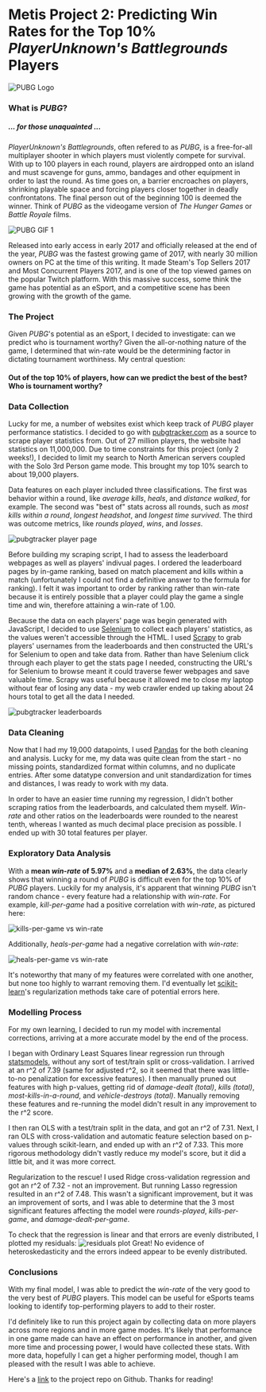 # Metis Project 2: Predicting Win Rates for the Top 10% *PlayerUnknown's Battlegrounds* Players
 
![](https://github.com/JeremyLyleBrown/JeremyLyleBrown.github.io/blob/master/images/pubg.jpg?raw=true "PUBG Logo")

### What is *PUBG*?
##### ... for those unaquainted ...

*PlayerUnknown's Battlegrounds*, often refered to as *PUBG*, is a free-for-all multiplayer shooter in which players must violently compete for survival. With up to 100 players in each round, players are airdropped onto an island and must scavenge for guns, ammo, bandages and other equipment in order to last the round. As time goes on, a barrier encroaches on players, shrinking playable space and forcing players closer together in deadly confrontatons. The final person out of the beginning 100 is deemed the winner. Think of *PUBG* as the videogame version of *The Hunger Games* or *Battle Royale* films.

![](https://github.com/JeremyLyleBrown/JeremyLyleBrown.github.io/blob/master/images/media-20180204.gif?raw=true "PUBG GIF 1")

Released into early access in early 2017 and officially released at the end of the year, *PUBG* was the fastest growing game of 2017, with nearly 30 million owners on PC at the time of this writing. It made Steam's Top Sellers 2017 and Most Concurrent Players 2017, and is one of the top viewed games on the popular Twitch platform. With this massive success, some think the game has potential as an eSport, and a competitive scene has been growing with the growth of the game.

### The Project

Given *PUBG*'s potential as an eSport, I decided to investigate: can we predict who is tournament worthy? Given the all-or-nothing nature of the game, I determined that win-rate would be the determining factor in dictating tournament worthiness. My central question:
#### Out of the top 10% of players, how can we predict the best of the best? Who is tournament worthy?

### Data Collection

Lucky for me, a number of websites exist which keep track of *PUBG* player performance statistics. I decided to go with [pubgtracker.com](https://pubgtracker.com/) as a source to scrape player statistics from. Out of 27 million players, the website had statistics on 11,000,000. Due to time constraints for this project (only 2 weeks!), I decided to limit my search to North American servers coupled with the Solo 3rd Person game mode. This brought my top 10% search to about 19,000 players.

Data features on each player included three classifications. The first was behavior within a round, like *average kills*, *heals*, and *distance walked*, for example. The second was "best of" stats across all rounds, such as *most kills within a round*, *longest headshot*, and *longest time survived*. The third was outcome metrics, like *rounds played*, *wins*, and *losses*.

![](https://github.com/JeremyLyleBrown/JeremyLyleBrown.github.io/blob/master/images/media-20180204%20(1).png?raw=true "pubgtracker player page")

Before building my scraping script, I had to assess the leaderboard webpages as well as players' indivual pages. I ordered the leaderboard pages by in-game ranking, based on match placement and kills within a match (unfortunately I could not find a definitive answer to the formula for ranking). I felt it was important to order by ranking rather than win-rate because it is entirely possible that a player could play the game a single time and win, therefore attaining a win-rate of 1.00.

Because the data on each players' page was begin generated with JavaScript, I decided to use [Selenium](http://docs.seleniumhq.org/) to collect each players' statistics, as the values weren't accessible through the HTML. I used [Scrapy](https://scrapy.org/) to grab players' usernames from the leaderboards and then constructed the URL's for Selenium to open and take data from. Rather than have Selenium click through each player to get the stats page I needed, constructing the URL's for Selenium to browse meant it could traverse fewer webpages and save valuable time. Scrapy was useful because it allowed me to close my laptop without fear of losing any data - my web crawler ended up taking about 24 hours total to get all the data I needed.

![](https://github.com/JeremyLyleBrown/JeremyLyleBrown.github.io/blob/master/images/media-20180204.png?raw=true "pubgtracker leaderboards")

### Data Cleaning

Now that I had my 19,000 datapoints, I used [Pandas](https://pandas.pydata.org/) for the both cleaning and analysis. Lucky for me, my data was quite clean from the start - no missing points, standardized format within columns, and no duplicate entries. After some datatype conversion and unit standardization for times and distances, I was ready to work with my data.

In order to have an easier time running my regression, I didn't bother scraping ratios from the leaderboards, and calculated them myself. *Win-rate* and other ratios on the leaderboards were rounded to the nearest tenth, whereas I wanted as much decimal place precision as possible. I ended up with 30 total features per player.

### Exploratory Data Analysis

With a **mean *win-rate* of 5.97%** and a **median of 2.63%**, the data clearly shows that winning a round of *PUBG* is difficult even for the top 10% of *PUBG* players. Luckily for my analysis, it's apparent that winning *PUBG* isn't random chance - every feature had a relationship with *win-rate*. For example, *kill-per-game* had a positive correlation with *win-rate*, as pictured here:

![](https://github.com/JeremyLyleBrown/JeremyLyleBrown.github.io/blob/master/images/media-20180205%20(1).png?raw=true "kills-per-game vs win-rate")

Additionally, *heals-per-game* had a negative correlation with *win-rate*:

![](https://github.com/JeremyLyleBrown/JeremyLyleBrown.github.io/blob/master/images/media-20180205.png?raw=true "heals-per-game vs win-rate")

It's noteworthy that many of my features were correlated with one another, but none too highly to warrant removing them. I'd eventually let [scikit-learn](http://scikit-learn.org/stable/index.html)'s regularization methods take care of potential errors here.

### Modelling Process

For my own learning, I decided to run my model with incremental corrections, arriving at a more accurate model by the end of the process.

I began with Ordinary Least Squares linear regression run through [statsmodels](https://pypi.python.org/pypi/statsmodels), without any sort of test/train split or cross-validation. I arrived at an r^2 of 7.39 (same for adjusted r^2, so it seemed that there was little-to-no penalization for excessive features). I then manually pruned out features with high p-values, getting rid of *damage-dealt (total)*, *kills (total)*, *most-kills-in-a-round*, and *vehicle-destroys (total)*. Manually removing these features and re-running the model didn't result in any improvement to the r^2 score.

I then ran OLS with a test/train split in the data, and got an r^2 of 7.31. Next, I ran OLS with cross-validation and automatic feature selection based on p-values through scikit-learn, and ended up with an r^2 of 7.33. This more rigorous methodology didn't vastly reduce my model's score, but it did a little bit, and it was more correct.

Regularization to the rescue! I used Ridge cross-validation regression and got an r^2 of 7.32 - not an improvement. But running Lasso regression resulted in an r^2 of 7.48. This wasn't a significant improvement, but it was an improvement of sorts, and I was able to determine that the 3 most significant features affecting the model were *rounds-played*, *kills-per-game*, and *damage-dealt-per-game*.

To check that the regression is linear and that errors are evenly distributed, I plotted my residuals:
![](https://github.com/JeremyLyleBrown/JeremyLyleBrown.github.io/blob/master/images/media-20180205%20(2).png?raw=true "residuals plot")
Great! No evidence of heteroskedasticity and the errors indeed appear to be evenly distributed.

### Conclusions

With my final model, I was able to predict the *win-rate* of the very good to the very best of *PUBG* players. This model can be useful for eSports teams looking to identify top-performing players to add to their roster.

I'd definitely like to run this project again by collecting data on more players across more regions and in more game modes. It's likely that performance in one game made can have an effect on performance in another, and given more time and processing power, I would have collected these stats. With more data, hopefully I can get a higher performing model, though I am pleased with the result I was able to achieve.

Here's a [link](https://github.com/JeremyLyleBrown/Metis_Project02) to the project repo on Github. Thanks for reading!
